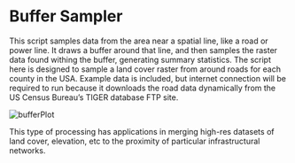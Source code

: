 # Buffer Sampler

This script samples data from the area near a spatial line, like a road or power line.  It draws a buffer around that line, and then samples the raster data found withing the buffer, generating summary statistics.  The script here is designed to sample a land cover raster from around roads for each county in the USA.  Example data is included, but internet connection will be required to run because it downloads the road data dynamically from the US Census Bureau’s TIGER database FTP site.   

![bufferPlot](http://docwatson.ai/wp-content/uploads/2021/12/circuitMap1-small.png)

This type of processing has applications in merging high-res datasets of land cover, elevation, etc to the proximity of particular infrastructural networks. 
